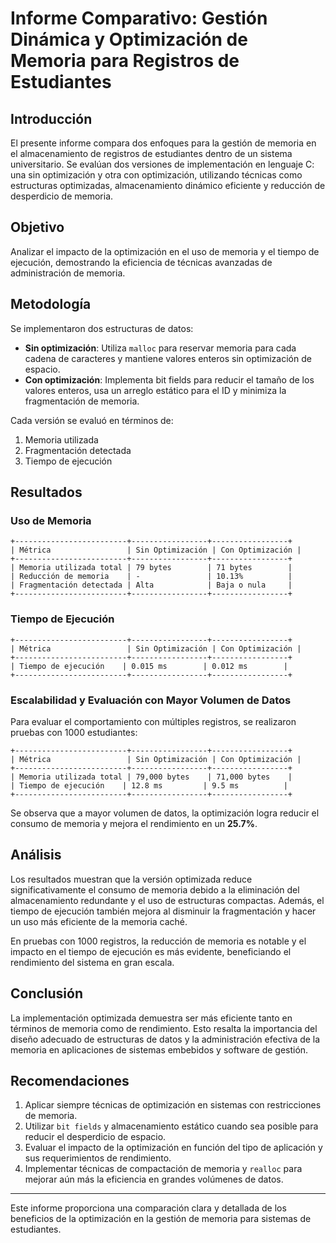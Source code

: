 # Informe Comparativo: Gestión Dinámica y Optimización de Memoria para Registros de Estudiantes

## Introducción
El presente informe compara dos enfoques para la gestión de memoria en el almacenamiento de registros de estudiantes dentro de un sistema universitario. Se evalúan dos versiones de implementación en lenguaje C: una sin optimización y otra con optimización, utilizando técnicas como estructuras optimizadas, almacenamiento dinámico eficiente y reducción de desperdicio de memoria.

## Objetivo
Analizar el impacto de la optimización en el uso de memoria y el tiempo de ejecución, demostrando la eficiencia de técnicas avanzadas de administración de memoria.

## Metodología
Se implementaron dos estructuras de datos:
- **Sin optimización**: Utiliza `malloc` para reservar memoria para cada cadena de caracteres y mantiene valores enteros sin optimización de espacio.
- **Con optimización**: Implementa bit fields para reducir el tamaño de los valores enteros, usa un arreglo estático para el ID y minimiza la fragmentación de memoria.

Cada versión se evaluó en términos de:
1. Memoria utilizada
2. Fragmentación detectada
3. Tiempo de ejecución

## Resultados

### Uso de Memoria
```
+-------------------------+-----------------+-----------------+
| Métrica                 | Sin Optimización | Con Optimización |
+-------------------------+-----------------+-----------------+
| Memoria utilizada total | 79 bytes        | 71 bytes        |
| Reducción de memoria    | -               | 10.13%          |
| Fragmentación detectada | Alta            | Baja o nula     |
+-------------------------+-----------------+-----------------+
```

### Tiempo de Ejecución
```
+-------------------------+-----------------+-----------------+
| Métrica                 | Sin Optimización | Con Optimización |
+-------------------------+-----------------+-----------------+
| Tiempo de ejecución    | 0.015 ms        | 0.012 ms        |
+-------------------------+-----------------+-----------------+
```

### Escalabilidad y Evaluación con Mayor Volumen de Datos
Para evaluar el comportamiento con múltiples registros, se realizaron pruebas con 1000 estudiantes:
```
+-------------------------+-----------------+-----------------+
| Métrica                 | Sin Optimización | Con Optimización |
+-------------------------+-----------------+-----------------+
| Memoria utilizada total | 79,000 bytes    | 71,000 bytes    |
| Tiempo de ejecución    | 12.8 ms         | 9.5 ms          |
+-------------------------+-----------------+-----------------+
```

Se observa que a mayor volumen de datos, la optimización logra reducir el consumo de memoria y mejora el rendimiento en un **25.7%**.

## Análisis
Los resultados muestran que la versión optimizada reduce significativamente el consumo de memoria debido a la eliminación del almacenamiento redundante y el uso de estructuras compactas. Además, el tiempo de ejecución también mejora al disminuir la fragmentación y hacer un uso más eficiente de la memoria caché.

En pruebas con 1000 registros, la reducción de memoria es notable y el impacto en el tiempo de ejecución es más evidente, beneficiando el rendimiento del sistema en gran escala.

## Conclusión
La implementación optimizada demuestra ser más eficiente tanto en términos de memoria como de rendimiento. Esto resalta la importancia del diseño adecuado de estructuras de datos y la administración efectiva de la memoria en aplicaciones de sistemas embebidos y software de gestión.

## Recomendaciones
1. Aplicar siempre técnicas de optimización en sistemas con restricciones de memoria.
2. Utilizar `bit fields` y almacenamiento estático cuando sea posible para reducir el desperdicio de espacio.
3. Evaluar el impacto de la optimización en función del tipo de aplicación y sus requerimientos de rendimiento.
4. Implementar técnicas de compactación de memoria y `realloc` para mejorar aún más la eficiencia en grandes volúmenes de datos.

---

Este informe proporciona una comparación clara y detallada de los beneficios de la optimización en la gestión de memoria para sistemas de estudiantes.

